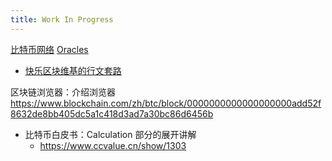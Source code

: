 ```yaml
---
title: Work In Progress
---
```


[比特币网络](bitcoin-network)
[Oracles](oracles)

- [快乐区块维基的行文套路](pattern)

区块链浏览器：介绍浏览器 https://www.blockchain.com/zh/btc/block/0000000000000000000add52f8632de8bb405dc5a1c418d3ad7a30bc86d6456b


- 比特币白皮书：Calculation 部分的展开讲解
  - https://www.ccvalue.cn/show/1303
